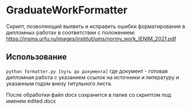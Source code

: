 # GraduateWorkFormatter

Скрипт, позволяющий выявить и исправить ошибки форматирования в дипломных работах в соответствии с положением: https://insma.urfu.ru/images/institut/ums/normy_work_IENIM_2021.pdf

## Использование

```python formatter.py [путь до документа]``` где документ - готовая дипломная работа с указанием ссылок на источники и литературу и указанным годом внизу титульного листа.

После обработки файл docx сохранится в папке со скриптом под именем edited.docx
